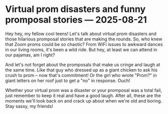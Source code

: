 # Virtual prom disasters and funny promposal stories — 2025-08-21

Hey hey, my fellow cool teens! Let's talk about virtual prom disasters and those hilarious promposal stories that are making the rounds. So, who knew that Zoom proms could be so chaotic? From WiFi issues to awkward dances in our living rooms, it's been a wild ride. But hey, at least we can attend in our pajamas, am I right?

And let's not forget about the promposals that make us cringe and laugh at the same time. Like that guy who dressed up as a giant chicken to ask his crush to prom – now that's commitment! Or the girl who wrote "Prom?" in giant letters on her roof just to get a "no" in response. Ouch!

Whether your virtual prom was a disaster or your promposal was a total fail, just remember to keep it real and have a good laugh. After all, these are the moments we'll look back on and crack up about when we're old and boring. Stay sassy, my friends!